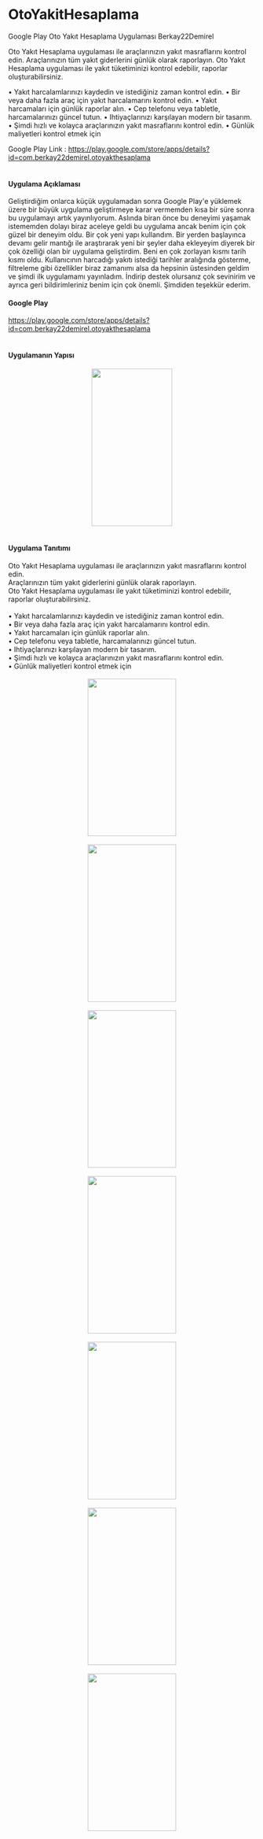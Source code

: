 # OtoYakitHesaplama
Google Play Oto Yakıt Hesaplama Uygulaması Berkay22Demirel


Oto Yakıt Hesaplama uygulaması ile araçlarınızın yakıt masraflarını kontrol edin.
Araçlarınızın tüm yakıt giderlerini günlük olarak raporlayın. 
Oto Yakıt Hesaplama uygulaması ile yakıt tüketiminizi kontrol edebilir, raporlar oluşturabilirsiniz.

• Yakıt harcalamlarınızı kaydedin ve istediğiniz zaman kontrol edin.
• Bir veya daha fazla araç için yakıt harcalamarını kontrol edin.
• Yakıt harcamaları için günlük raporlar alın.
• Cep telefonu veya tabletle, harcamalarınızı güncel tutun.
• Ihtiyaçlarınızı karşılayan modern bir tasarım.
• Şimdi hızlı ve kolayca araçlarınızın yakıt masraflarını kontrol edin.
• Günlük maliyetleri kontrol etmek için

Google Play Link : https://play.google.com/store/apps/details?id=com.berkay22demirel.otoyakthesaplama
<br />
<br />
<h4>
Uygulama Açıklaması</h4>
Geliştirdiğim onlarca küçük uygulamadan sonra Google Play'e yüklemek üzere bir büyük uygulama geliştirmeye karar vermemden kısa bir süre sonra bu uygulamayı artık yayınlıyorum. Aslında biran önce bu deneyimi yaşamak istememden dolayı biraz aceleye geldi bu uygulama ancak benim için çok güzel bir deneyim oldu. Bir çok yeni yapı kullandım. Bir yerden başlayınca devamı gelir mantığı ile araştırarak yeni bir şeyler daha ekleyeyim diyerek bir çok özelliği olan bir uygulama geliştirdim. Beni en çok zorlayan kısmı tarih kısmı oldu. Kullanıcının harcadığı yakıtı istediği tarihler aralığında gösterme, filtreleme gibi özellikler biraz zamanımı alsa da hepsinin üstesinden geldim ve şimdi ilk uygulamamı yayınladım. İndirip destek olursanız çok sevinirim ve ayrıca geri bildirimleriniz benim için çok önemli. Şimdiden teşekkür ederim.<br />
<h4>
Google Play</h4>
<div>
<a href="https://play.google.com/store/apps/details?id=com.berkay22demirel.otoyakthesaplama" target="_blank">https://play.google.com/store/apps/details?id=com.berkay22demirel.otoyakthesaplama</a></div>
<div>
<br /></div>
<h4>
Uygulamanın Yapısı</h4>
<div class="separator" style="clear: both; text-align: center;">
<a href="https://3.bp.blogspot.com/-x2gPFzMCJNo/WywcdPhY8KI/AAAAAAAACe0/Ih-VATSmr1MqQCk7xz1ijmvnS1bIPjkjQCLcBGAs/s1600/sadf.jpg" imageanchor="1" style="margin-left: 1em; margin-right: 1em;"><img border="0" data-original-height="625" data-original-width="322" height="320" src="https://3.bp.blogspot.com/-x2gPFzMCJNo/WywcdPhY8KI/AAAAAAAACe0/Ih-VATSmr1MqQCk7xz1ijmvnS1bIPjkjQCLcBGAs/s320/sadf.jpg" width="164" /></a></div>
<div>
<br /></div>
<h4>
Uygulama Tanıtımı</h4>
Oto Yakıt Hesaplama uygulaması ile araçlarınızın yakıt masraflarını kontrol edin.<br />
Araçlarınızın tüm yakıt giderlerini günlük olarak raporlayın. <br />
Oto Yakıt Hesaplama uygulaması ile yakıt tüketiminizi kontrol edebilir, raporlar oluşturabilirsiniz.<br />
<br />
• Yakıt harcalamlarınızı kaydedin ve istediğiniz zaman kontrol edin.<br />
• Bir veya daha fazla araç için yakıt harcalamarını kontrol edin.<br />
• Yakıt harcamaları için günlük raporlar alın.<br />
• Cep telefonu veya tabletle, harcamalarınızı güncel tutun.<br />
• Ihtiyaçlarınızı karşılayan modern bir tasarım.<br />
• Şimdi hızlı ve kolayca araçlarınızın yakıt masraflarını kontrol edin.<br />
• Günlük maliyetleri kontrol etmek için<br />
<div>
<br />
<div class="separator" style="clear: both; text-align: center;">
<a href="https://3.bp.blogspot.com/-HVydYZeZER4/Wywbr87A8TI/AAAAAAAACeI/QMXeIvWAgHMVk0G_M2dHVHZv2i9YyPWaACLcBGAs/s1600/1.png" imageanchor="1" style="margin-left: 1em; margin-right: 1em;"><img border="0" data-original-height="1600" data-original-width="900" height="320" src="https://3.bp.blogspot.com/-HVydYZeZER4/Wywbr87A8TI/AAAAAAAACeI/QMXeIvWAgHMVk0G_M2dHVHZv2i9YyPWaACLcBGAs/s320/1.png" width="180" /></a></div>
<br />
<div class="separator" style="clear: both; text-align: center;">
<a href="https://2.bp.blogspot.com/-Vtqqc59VBCk/WywbsMzjInI/AAAAAAAACeQ/b9HDIYU4nTsk7DwgIYDIpUw9hHA-5_pwACLcBGAs/s1600/2.png" imageanchor="1" style="margin-left: 1em; margin-right: 1em;"><img border="0" data-original-height="1600" data-original-width="900" height="320" src="https://2.bp.blogspot.com/-Vtqqc59VBCk/WywbsMzjInI/AAAAAAAACeQ/b9HDIYU4nTsk7DwgIYDIpUw9hHA-5_pwACLcBGAs/s320/2.png" width="180" /></a></div>
<br />
<div class="separator" style="clear: both; text-align: center;">
<a href="https://3.bp.blogspot.com/-6FH6UnOT6ek/WywbsDfd27I/AAAAAAAACeM/bdnvqXSBbswl9zWp-1IUaNUoAJ-07P28gCLcBGAs/s1600/3.png" imageanchor="1" style="margin-left: 1em; margin-right: 1em;"><img border="0" data-original-height="1600" data-original-width="900" height="320" src="https://3.bp.blogspot.com/-6FH6UnOT6ek/WywbsDfd27I/AAAAAAAACeM/bdnvqXSBbswl9zWp-1IUaNUoAJ-07P28gCLcBGAs/s320/3.png" width="180" /></a></div>
<br />
<div class="separator" style="clear: both; text-align: center;">
<a href="https://1.bp.blogspot.com/-MBD29FHniF0/Wywbsh_WLnI/AAAAAAAACeU/nWT6xZuWoqIn8wKkkLVjLJdy2sotZPvxQCLcBGAs/s1600/4.png" imageanchor="1" style="margin-left: 1em; margin-right: 1em;"><img border="0" data-original-height="1600" data-original-width="900" height="320" src="https://1.bp.blogspot.com/-MBD29FHniF0/Wywbsh_WLnI/AAAAAAAACeU/nWT6xZuWoqIn8wKkkLVjLJdy2sotZPvxQCLcBGAs/s320/4.png" width="180" /></a></div>
<br />
<div class="separator" style="clear: both; text-align: center;">
<a href="https://2.bp.blogspot.com/-5IRkGURUnpk/WywbtvxmGXI/AAAAAAAACeY/FWfrkVR_izAM_9mJycOROvuO7zB9XV5TgCLcBGAs/s1600/5.png" imageanchor="1" style="margin-left: 1em; margin-right: 1em;"><img border="0" data-original-height="1600" data-original-width="900" height="320" src="https://2.bp.blogspot.com/-5IRkGURUnpk/WywbtvxmGXI/AAAAAAAACeY/FWfrkVR_izAM_9mJycOROvuO7zB9XV5TgCLcBGAs/s320/5.png" width="180" /></a></div>
<br />
<div class="separator" style="clear: both; text-align: center;">
<a href="https://3.bp.blogspot.com/-oAOuaZRL86c/WywbtxSUT-I/AAAAAAAACec/6fxr9zBsT9owY-yFb0b3ZYOFHGxITW5ogCLcBGAs/s1600/6.png" imageanchor="1" style="margin-left: 1em; margin-right: 1em;"><img border="0" data-original-height="1600" data-original-width="900" height="320" src="https://3.bp.blogspot.com/-oAOuaZRL86c/WywbtxSUT-I/AAAAAAAACec/6fxr9zBsT9owY-yFb0b3ZYOFHGxITW5ogCLcBGAs/s320/6.png" width="180" /></a></div>
<br />
<div class="separator" style="clear: both; text-align: center;">
<a href="https://2.bp.blogspot.com/-cNVwDqDX6dU/WywbuYoLN_I/AAAAAAAACeg/sX3jJDJ4Zp4vG9Qf6Woaq9nACmJVxXEmgCLcBGAs/s1600/7.png" imageanchor="1" style="margin-left: 1em; margin-right: 1em;"><img border="0" data-original-height="1600" data-original-width="900" height="320" src="https://2.bp.blogspot.com/-cNVwDqDX6dU/WywbuYoLN_I/AAAAAAAACeg/sX3jJDJ4Zp4vG9Qf6Woaq9nACmJVxXEmgCLcBGAs/s320/7.png" width="180" /></a></div>
<div>
<br /></div>
</div>
